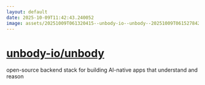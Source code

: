```yaml
---
layout: default
date: 2025-10-09T11:42:43.240052
image: assets/20251009T061320415--unbody-io--unbody--20251009T061527842--cropped.png
---
```


# [unbody-io/unbody](https://github.com/unbody-io/unbody)

open-source backend stack for building AI-native apps that understand and reason
